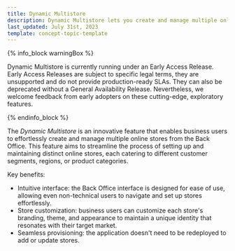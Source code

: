 ```yaml
---
title: Dynamic Multistore
description: Dynamic Multistore lets you create and manage multiple online stores from the Back Office.
last_updated: July 31st, 2023
template: concept-topic-template
---
```


{% info_block warningBox %}

Dynamic Multistore is currently running under an Early Access Release. Early Access Releases are subject to specific legal terms, they are unsupported and do not provide production-ready SLAs. They can also be deprecated without a General Availability Release. Nevertheless, we welcome feedback from early adopters on these cutting-edge, exploratory features.

{% endinfo_block %}

The *Dynamic Multistore* is an innovative feature that enables business users to effortlessly create and manage multiple online stores from the Back Office. This feature aims to streamline the process of setting up and maintaining distinct online stores, each catering to different customer segments, regions, or product categories.

Key benefits:
* Intuitive interface: the Back Office interface is designed for ease of use, allowing even non-technical users to navigate and set up stores effortlessly.
* Store customization: business users can customize each store's branding, theme, and appearance to maintain a unique identity that resonates with their target market.
* Seamless provisioning: the application doesn't need to be redeployed to add or update stores.
